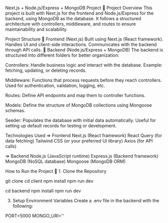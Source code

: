 Next.js + Node.js/Express + MongoDB Project
📌 Project Overview
This project is built with Next.js for the frontend and Node.js/Express for the backend, using MongoDB as the database. It follows a structured architecture with controllers, middleware, and routes to ensure maintainability and scalability.

Project Structure
🔹 Frontend (Next.js)
Built using Next.js (React framework).
Handles UI and client-side interactions.
Communicates with the backend through API calls.
🔹 Backend (Node.js/Express + MongoDB)
The backend is structured into different folders for better organization:

Controllers:
Handle business logic and interact with the database. Example: fetching, updating, or deleting records.

Middleware:
Functions that process requests before they reach controllers. Used for authentication, validation, logging, etc.

Routes:
Define API endpoints and map them to controller functions.

Models:
Define the structure of MongoDB collections using Mongoose schemas.

Seeder:
Populates the database with initial data automatically. Useful for setting up default records for testing or development.

Technologies Used
=> Frontend
Next.js (React framework)
React Query (for data fetching)
Tailwind CSS (or your preferred UI library)
Axios (for API calls)

=> Backend
Node.js (JavaScript runtime)
Express.js (Backend framework)
MongoDB (NoSQL database)
Mongoose (MongoDB ORM)

How to Run the Project
🔹 1. Clone the Repository

git clone <repository-url>
cd client
npm install
npm run dev

cd backend
npm install
npm run dev

3. Setup Environment Variables
   Create a .env file in the backend with the following:

PORT=5000
MONGO_URI=''
